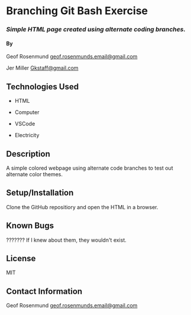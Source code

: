 # Branching Git Bash Exercise

### _Simple HTML page created using alternate coding branches._

#### By 

Geof Rosenmund <geof.rosenmunds.email@gmail.com>

Jer Miller <Gkstaff@gmail.com>

## Technologies Used
* HTML

* Computer

* VSCode

* Electricity


## Description
A simple colored webpage using alternate code branches to test out alternate color themes.

## Setup/Installation
Clone the GitHub repositiory and open the HTML in a browser.

## Known Bugs
??????? If I knew about them, they wouldn't exist.

## License
MIT

## Contact Information
Geof Rosenmund <geof.rosenmunds.email@gmail.com>